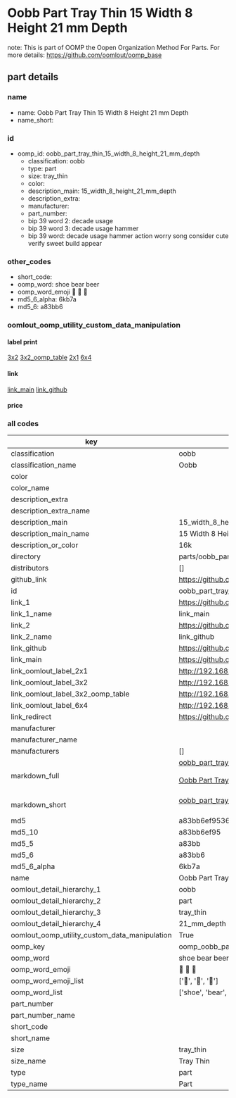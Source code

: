 # Oobb Part Tray Thin 15 Width 8 Height 21 mm Depth  

note: This is part of OOMP the Oopen Organization Method For Parts. For more details: https://github.com/oomlout/oomp_base

##  part details
  







### name
* name: Oobb Part Tray Thin 15 Width 8 Height 21 mm Depth
* name_short: 
### id
* oomp_id: oobb_part_tray_thin_15_width_8_height_21_mm_depth
  * classification: oobb
  * type: part
  * size: tray_thin
  * color: 
  * description_main: 15_width_8_height_21_mm_depth
  * description_extra: 
  * manufacturer: 
  * part_number: 
  * bip 39 word 2: decade usage
  * bip 39 word 3: decade usage hammer
  * bip 39 word: decade usage hammer action worry song consider cute verify sweet build appear

### other_codes
* short_code: 
* oomp_word: shoe bear beer
* oomp_word_emoji :shoe: :bear: :beer:
* md5_6_alpha: 6kb7a
* md5_6: a83bb6






### oomlout_oomp_utility_custom_data_manipulation
#### label print
[3x2](http://192.168.1.245:1112/?label=oomp%206kb7a)
[3x2_oomp_table](http://192.168.1.108:1112/?label=oomp%206kb7a)
[2x1](http://192.168.1.242:1112/?label=oomp%206kb7a)
[6x4](http://192.168.1.55:1112/?label=oomp%206kb7a)    

#### link

[link_main](https://github.com/oomlout/oomlout_oomp_version_1_messy/tree/main/parts/oobb_part_tray_thin_15_width_8_height_21_mm_depth) [link_github](https://github.com/oomlout/oomlout_oomp_version_1_messy/tree/main/parts/oobb_part_tray_thin_15_width_8_height_21_mm_depth)                             

#### price







### all codes 
| key | value |  
| --- | --- |  
| classification | oobb |  
| classification_name | Oobb |  
| color |  |  
| color_name |  |  
| description_extra |  |  
| description_extra_name |  |  
| description_main | 15_width_8_height_21_mm_depth |  
| description_main_name | 15 Width 8 Height 21 mm Depth |  
| description_or_color | 16k |  
| directory | parts/oobb_part_tray_thin_15_width_8_height_21_mm_depth |  
| distributors | [] |  
| github_link | https://github.com/oomlout/oomlout_oomp_part_src/tree/main/parts/oobb_part_tray_thin_15_width_8_height_21_mm_depth |  
| id | oobb_part_tray_thin_15_width_8_height_21_mm_depth |  
| link_1 | https://github.com/oomlout/oomlout_oomp_version_1_messy/tree/main/parts/oobb_part_tray_thin_15_width_8_height_21_mm_depth |  
| link_1_name | link_main |  
| link_2 | https://github.com/oomlout/oomlout_oomp_version_1_messy/tree/main/parts/oobb_part_tray_thin_15_width_8_height_21_mm_depth |  
| link_2_name | link_github |  
| link_github | https://github.com/oomlout/oomlout_oomp_version_1_messy/tree/main/parts/oobb_part_tray_thin_15_width_8_height_21_mm_depth |  
| link_main | https://github.com/oomlout/oomlout_oomp_version_1_messy/tree/main/parts/oobb_part_tray_thin_15_width_8_height_21_mm_depth |  
| link_oomlout_label_2x1 | http://192.168.1.242:1112/?label=oomp%206kb7a |  
| link_oomlout_label_3x2 | http://192.168.1.245:1112/?label=oomp%206kb7a |  
| link_oomlout_label_3x2_oomp_table | http://192.168.1.108:1112/?label=oomp%206kb7a |  
| link_oomlout_label_6x4 | http://192.168.1.55:1112/?label=oomp%206kb7a |  
| link_redirect | https://github.com/oomlout/oomlout_oomp_version_1_messy/tree/main/parts/oobb_part_tray_thin_15_width_8_height_21_mm_depth |  
| manufacturer |  |  
| manufacturer_name |  |  
| manufacturers | [] |  
| markdown_full | [oobb_part_tray_thin_15_width_8_height_21_mm_depth](none)<br>[](none)<br>[Oobb Part Tray Thin 15 Width 8 Height 21 Mm Depth](none)<br><br> |  
| markdown_short | [oobb_part_tray_thin_15_width_8_height_21_mm_depth](none)<br><br> |  
| md5 | a83bb6ef9536a5eb3cfee028d13be1c4 |  
| md5_10 | a83bb6ef95 |  
| md5_5 | a83bb |  
| md5_6 | a83bb6 |  
| md5_6_alpha | 6kb7a |  
| name | Oobb Part Tray Thin 15 Width 8 Height 21 mm Depth |  
| oomlout_detail_hierarchy_1 | oobb |  
| oomlout_detail_hierarchy_2 | part |  
| oomlout_detail_hierarchy_3 | tray_thin |  
| oomlout_detail_hierarchy_4 | 21_mm_depth |  
| oomlout_oomp_utility_custom_data_manipulation | True |  
| oomp_key | oomp_oobb_part_tray_thin_15_width_8_height_21_mm_depth |  
| oomp_word | shoe bear beer |  
| oomp_word_emoji | :shoe: :bear: :beer: |  
| oomp_word_emoji_list | [':shoe:', ':bear:', ':beer:'] |  
| oomp_word_list | ['shoe', 'bear', 'beer'] |  
| part_number |  |  
| part_number_name |  |  
| short_code |  |  
| short_name |  |  
| size | tray_thin |  
| size_name | Tray Thin |  
| type | part |  
| type_name | Part |  
